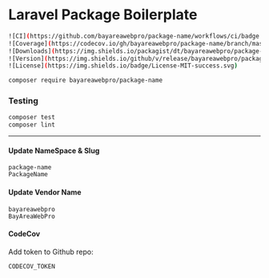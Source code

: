# Laravel Package Boilerplate

```bash
![CI](https://github.com/bayareawebpro/package-name/workflows/ci/badge.svg)
![Coverage](https://codecov.io/gh/bayareawebpro/package-name/branch/master/graph/badge.svg)
![Downloads](https://img.shields.io/packagist/dt/bayareawebpro/package-name.svg)
![Version](https://img.shields.io/github/v/release/bayareawebpro/package-name.svg)
![License](https://img.shields.io/badge/License-MIT-success.svg)
```

```bash
composer require bayareawebpro/package-name
```

### Testing

``` bash
composer test
composer lint
```

---

#### Update NameSpace & Slug
```shell script
package-name
PackageName
```
#### Update Vendor Name
```shell script
bayareawebpro
BayAreaWebPro
```

#### CodeCov

Add token to Github repo: 

```shell script
CODECOV_TOKEN
```
